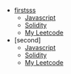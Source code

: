<!-- docs/_sidebar.md -->

- [firstsss](javascript/)
	- [Javascript](javascript/)
	- [Solidity](solidity/)
	- [My Leetcode](leetcode/)
- [second]
	- [Javascript](javascript/)
	- [Solidity](solidity/)
	- [My Leetcode](leetcode/)

